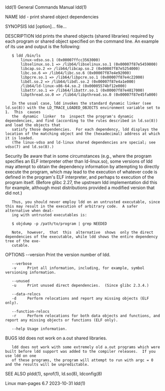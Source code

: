 ldd(1)								    General Commands Manual								ldd(1)

NAME
       ldd - print shared object dependencies

SYNOPSIS
       ldd [option]... file...

DESCRIPTION
       ldd  prints  the	 shared objects (shared libraries) required by each program or shared object specified on the command line.  An example of its use and
       output is the following:

	   $ ldd /bin/ls
	       linux-vdso.so.1 (0x00007ffcc3563000)
	       libselinux.so.1 => /lib64/libselinux.so.1 (0x00007f87e5459000)
	       libcap.so.2 => /lib64/libcap.so.2 (0x00007f87e5254000)
	       libc.so.6 => /lib64/libc.so.6 (0x00007f87e4e92000)
	       libpcre.so.1 => /lib64/libpcre.so.1 (0x00007f87e4c22000)
	       libdl.so.2 => /lib64/libdl.so.2 (0x00007f87e4a1e000)
	       /lib64/ld-linux-x86-64.so.2 (0x00005574bf12e000)
	       libattr.so.1 => /lib64/libattr.so.1 (0x00007f87e4817000)
	       libpthread.so.0 => /lib64/libpthread.so.0 (0x00007f87e45fa000)

       In the usual case, ldd invokes the standard dynamic linker (see ld.so(8)) with the LD_TRACE_LOADED_OBJECTS environment variable set to 1.  This	causes
       the  dynamic  linker  to	 inspect the program's dynamic dependencies, and find (according to the rules described in ld.so(8)) and load the objects that
       satisfy those dependencies.  For each dependency, ldd displays the location of the matching object and the (hexadecimal) address at which it is loaded.
       (The linux-vdso and ld-linux shared dependencies are special; see vdso(7) and ld.so(8).)

   Security
       Be aware that in some circumstances (e.g., where the program specifies an ELF interpreter other than ld-linux.so), some versions of ldd may attempt  to
       obtain  the  dependency	information  by attempting to directly execute the program, which may lead to the execution of whatever code is defined in the
       program's ELF interpreter, and perhaps to execution of the program itself.  (Before glibc 2.27, the upstream ldd implementation did this	 for  example,
       although most distributions provided a modified version that did not.)

       Thus, you should never employ ldd on an untrusted executable, since this may result in the execution of arbitrary code.	A safer alternative when deal‐
       ing with untrusted executables is:

	   $ objdump -p /path/to/program | grep NEEDED

       Note,  however,	that  this  alternative	 shows	only the direct dependencies of the executable, while ldd shows the entire dependency tree of the exe‐
       cutable.

OPTIONS
       --version
	      Print the version number of ldd.

       --verbose
       -v     Print all information, including, for example, symbol versioning information.

       --unused
       -u     Print unused direct dependencies.	 (Since glibc 2.3.4.)

       --data-relocs
       -d     Perform relocations and report any missing objects (ELF only).

       --function-relocs
       -r     Perform relocations for both data objects and functions, and report any missing objects or functions (ELF only).

       --help Usage information.

BUGS
       ldd does not work on a.out shared libraries.

       ldd does not work with some extremely old a.out programs which were built before ldd support was added to the compiler releases.	 If you use ldd on one
       of these programs, the program will attempt to run with argc = 0 and the results will be unpredictable.

SEE ALSO
       pldd(1), sprof(1), ld.so(8), ldconfig(8)

Linux man-pages 6.7							  2023-10-31									ldd(1)

